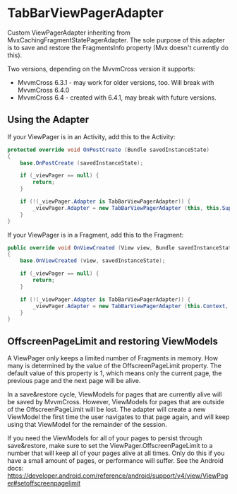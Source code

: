 # TabBarViewPagerAdapter

Custom ViewPagerAdapter inheriting from MvxCachingFragmentStatePagerAdapter. The sole purpose of this adapter is to save and restore the FragmentsInfo property (Mvx doesn't currently do this).

Two versions, depending on the MvvmCross version it supports:

- MvvmCross 6.3.1 - may work for older versions, too. Will break with MvvmCross 6.4.0
- MvvmCross 6.4 - created with 6.4.1, may break with future versions.

## Using the Adapter

If your ViewPager is in an Activity, add this to the Activity:

```c# 
protected override void OnPostCreate (Bundle savedInstanceState)
{
    base.OnPostCreate (savedInstanceState);

    if (_viewPager == null) {
        return;
    }

    if (!(_viewPager.Adapter is TabBarViewPagerAdapter)) {
        _viewPager.Adapter = new TabBarViewPagerAdapter (this, this.SupportFragmentManager, new List<MvxViewPagerFragmentInfo> ());
    }
}
```


If your ViewPager is in a Fragment, add this to the Fragment:

```c#
public override void OnViewCreated (View view, Bundle savedInstanceState)
{
    base.OnViewCreated (view, savedInstanceState);

    if (_viewPager == null) {
        return;
    }

    if (!(_viewPager.Adapter is TabBarViewPagerAdapter)) {
        _viewPager.Adapter = new TabBarViewPagerAdapter (this.Context, this.ChildFragmentManager, new List<MvxViewPagerFragmentInfo> ());
    }
}
```

## OffscreenPageLimit and restoring ViewModels

A ViewPager only keeps a limited number of Fragments in memory. How many is determined by the value of the OffscreenPageLimit property. The default value of this property is 1, which means only the current page, the previous page and the next page will be alive.

In a save&restore cycle, ViewModels for pages that are currently alive will be saved by MvvmCross. However, ViewModels for pages that are outside of the OffscreenPageLimit will be lost. The adapter will create a new ViewModel the first time the user navigates to that page again, and will keep using that ViewModel for the remainder of the session.

If you need the ViewModels for all of your pages to persist through save&restore, make sure to set the ViewPager.OffscreenPageLimit to a number that will keep all of your pages alive at all times. Only do this if you have a small amount of pages, or performance will suffer. See the Android docs: https://developer.android.com/reference/android/support/v4/view/ViewPager#setoffscreenpagelimit


